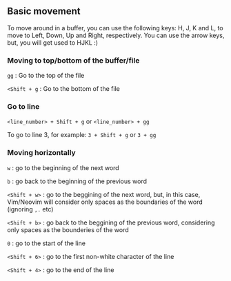 ## Basic movement
To move around in a buffer, you can use the following keys: H, J, K and L, to move to Left, Down, Up and Right, respectively.
You can use the arrow keys, but, you will get used to HJKL :)

### Moving to top/bottom of the buffer/file
`gg` : Go to the top of the file

`<Shift + g` : Go to the bottom of the file

### Go to line
`<line_number> + Shift + g` or `<line_number> + gg`

To go to line 3, for example: `3 + Shift + g` or `3 + gg`

### Moving horizontally
`w` : go to the beginning of the next word

`b` : go back to the beginning of the previous word

`<Shift + w>` : go to the beggining of the next word, but, in this case, Vim/Neovim will consider only spaces as the boundaries of the word (ignoring `,.` etc)

`<Shift + b>` : go back to the beggining of the previous word, considering only spaces as the bounderies of the word

`0` : go to the start of the line

`<Shift + 6>` : go to the first non-white character of the line

`<Shift + 4>` : go to the end of the line
 